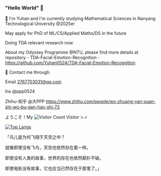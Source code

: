 ### "Hello World" 👋

🌱 I'm Yuhan and I'm currently studying Mathematical Sciences in Nanyang Technological University @2025er

May apply for PhD of ML/CS/Applied Maths/DS in the future

Doing TDA relevant research now

About my Odyssey Programme @NTU, please find more details at repository - TDA-Facial-Emotion-Recognition - https://github.com/Yuhan0524/TDA-Facial-Emotion-Recognition

👯 Contact me through 

Email 2767703031@qq.com

Ins @ppp0524

Zhihu-知乎 @大PPP https://www.zhihu.com/people/wo-zhuang-yan-xuan-shi-wo-bu-gan-hao-shi-73


<!--
**Yuhan0524/Yuhan0524** is a ✨ _special_ ✨ repository because its `README.md` (this file) appears on your GitHub profile.

Here are some ideas to get you started:

- 🔭 I’m currently working on ...

- 👯 I’m looking to collaborate on ...
- 🤔 I’m looking for help with ...
- 💬 Ask me about ...
- 📫 How to reach me: ...
- 😄 Pronouns: ...
- ⚡ Fun fact: ...
-->
ようこそ！My ![Visitor Count](https://profile-counter.glitch.me/Yuhan0524/count.svg) Visitor >.<

[![Top Langs](https://github-readme-stats.vercel.app/api/top-langs/?username=Yuhan0524&layout=compact)](https://github.com/Yuhan0524/github-readme-stats)

「鸟儿是为何飞翔于天空之中？

就像即使没有飞鸟，天空也依然存在着一样。

即使没有人类的故事，世界的存在也依然颠扑不破。

即使电影没有故事，它也应当已然存在于那里了。」
